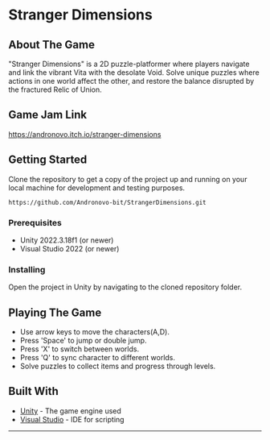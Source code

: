 # Stranger Dimensions

## About The Game
"Stranger Dimensions" is a 2D puzzle-platformer where players navigate and link the vibrant Vita with the desolate Void. Solve unique puzzles where actions in one world affect the other, and restore the balance disrupted by the fractured Relic of Union.

## Game Jam Link
https://andronovo.itch.io/stranger-dimensions

## Getting Started
Clone the repository to get a copy of the project up and running on your local machine for development and testing purposes.

```
https://github.com/Andronovo-bit/StrangerDimensions.git
```

### Prerequisites
- Unity 2022.3.18f1 (or newer)
- Visual Studio 2022 (or newer)

### Installing
Open the project in Unity by navigating to the cloned repository folder.

## Playing The Game
- Use arrow keys to move the characters(A,D).
- Press 'Space' to jump or double jump.
- Press 'X' to switch between worlds.
- Press 'Q' to sync character to different worlds.
- Solve puzzles to collect items and progress through levels.

## Built With
- [Unity](https://unity.com/) - The game engine used
- [Visual Studio](https://visualstudio.microsoft.com/) - IDE for scripting



---

